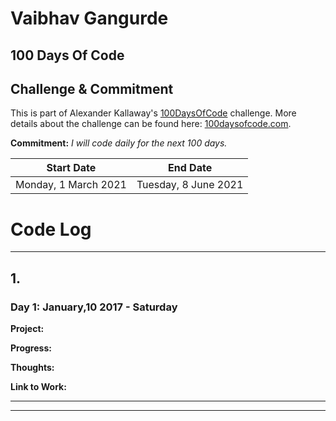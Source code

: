 
# Vaibhav Gangurde 

## 100 Days Of Code


## Challenge & Commitment
This is part of Alexander Kallaway's [100DaysOfCode](https://github.com/Kallaway/100-days-of-code "the official repo") challenge. More details about the challenge can be found here: [100daysofcode.com](http://100daysofcode.com/ "100daysofcode.com").

**Commitment:** *I will code daily for the next 100 days.*


|  Start Date          | End Date             |
| -------------        | ------------         |
| Monday, 1 March 2021 | Tuesday, 8 June 2021 |


# Code Log
---
## 1.
### Day 1: January,10 2017 - Saturday

**Project:**

**Progress:**

**Thoughts:**

**Link to Work:**


---
---

